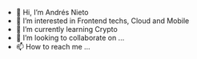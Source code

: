- 👋 Hi, I’m Andrés Nieto
- 👀 I’m interested in Frontend techs, Cloud and Mobile
- 🌱 I’m currently learning Crypto
- 💞️ I’m looking to collaborate on ...
- 📫 How to reach me ...

<!---
ZA72477/ZA72477 is a ✨ special ✨ repository because its `README.md` (this file) appears on your GitHub profile.
You can click the Preview link to take a look at your changes.
--->
